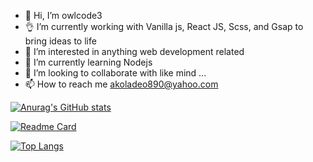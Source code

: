 - 👋 Hi, I’m owlcode3
- 👌 I’m currently working with Vanilla js, React JS, Scss, and Gsap to bring ideas to life
- 👀 I’m interested in anything web development related
- 🌱 I’m currently learning Nodejs
- 💞️ I’m looking to collaborate with like mind ...
- 📫 How to reach me akoladeo890@yahoo.com

[![Anurag's GitHub stats](https://github-readme-stats.vercel.app/api?username=owlcode3&show_icons=true&theme=radical)](https://github.com/anuraghazra/github-readme-stats)


[![Readme Card](https://github-readme-stats.vercel.app/api/pin/?username=owlcode3&repo=VirtualShield-clone&show_owner=true&show_icons=true&theme=radical)](https://github.com/anuraghazra/github-readme-stats)

[![Top Langs](https://github-readme-stats.vercel.app/api/top-langs/?username=owlcode3&show_icons=true&theme=radical)](https://github.com/anuraghazra/github-readme-stats)

<!---
owlcode3/owlcode3 is a ✨ special ✨ repository because its `README.md` (this file) appears on your GitHub profile.
You can click the Preview link to take a look at your changes.
--->
